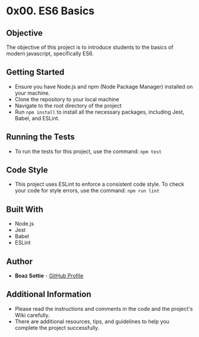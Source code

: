 # 0x00. ES6 Basics

## Objective
The objective of this project is to introduce students to the basics of modern javascript, specifically ES6.

## Getting Started
- Ensure you have Node.js and npm (Node Package Manager) installed on your machine. 
- Clone the repository to your local machine
- Navigate to the root directory of the project
- Run `npm install` to install all the necessary packages, including Jest, Babel, and ESLint.

## Running the Tests
- To run the tests for this project, use the command: `npm test`

## Code Style
- This project uses ESLint to enforce a consistent code style. To check your code for style errors, use the command: `npm run lint`

## Built With
- Node.js
- Jest
- Babel
- ESLint

## Author

* **Boaz Sottie** - [GitHub Profile](https://github.com/Sottie1)

## Additional Information
- Please read the instructions and comments in the code and the project's Wiki carefully. 
- There are additional resources, tips, and guidelines to help you complete the project successfully.
